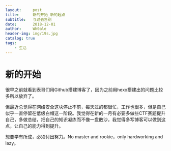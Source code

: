 ```yaml
---
layout:     post
title:      新的开始 新的起点
subtitle:   与过去告别
date:       2018-12-01
author:     Wh0ale
header-img: img/19s.jpg
catalog: true
tags:
    - 生活
---
```

# 新的开始

很早之前就看到表哥们用Github搭建博客了，因为之前用hexo搭建出的问题比较多所以放弃了。

但最近总觉得在网络安全这块停止不前，每天过的都很忙，工作也很多，但是自己似乎一直停留在低级白帽这一阶段。我觉得在新的一月有必要多做些CTF赛题提升自己，多做总结，把自己的知识凝练而不像一盘散沙，我觉得多写博客可以做到这点，让自己的能力得到提升。

想要学有所成，必须付出努力。No master and rookie，only hardworking and lazy。